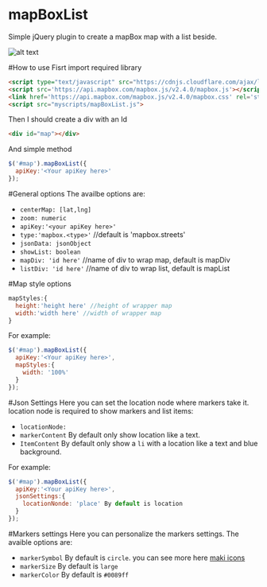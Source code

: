 # mapBoxList
Simple jQuery plugin to create a mapBox map with a list beside.

![alt text](https://lh6.googleusercontent.com/idbc3iZw2Lp89fsE--FY51oOe0L0ui_D-HSj77LHFs4c8BbaqjNMPxhr8PFjtjD36Cej6u0I4phGhO4=w1680-h925-rw "Logo Title Text 1")

#How to use
Fisrt import required library
```html
<script type="text/javascript" src="https://cdnjs.cloudflare.com/ajax/libs/jquery/3.1.0/jquery.min.js"></script>
<script src='https://api.mapbox.com/mapbox.js/v2.4.0/mapbox.js'></script>
<link href='https://api.mapbox.com/mapbox.js/v2.4.0/mapbox.css' rel='stylesheet' />
<script src="myscripts/mapBoxList.js">
```
Then I should create a div with an Id
```html
<div id="map"></div>
```
And simple method
```javascript
$('#map').mapBoxList({
  apiKey:'<Your apiKey here>'
});
```

#General options
The availbe options are:
  - `centerMap: [lat,lng]`
  - `zoom: numeric`
  - `apiKey:'<your apiKey here>'`
  - `type:'mapbox.<type>'` //default is 'mapbox.streets'
  - `jsonData: jsonObject`
  - `showList: boolean`
  - `mapDiv: 'id here'` //name of div to wrap map, default is mapDiv
  - `listDiv: 'id here'` //name of div to wrap list, default is mapList
  
#Map style options
```javascript
mapStyles:{
  height:'height here' //height of wrapper map
  width:'width here' //width of wrapper map
}
```
For example:
```javascript
$('#map').mapBoxList({
  apiKey:'<Your apiKey here>',
  mapStyles:{
    width: '100%'
  }
});
```
#Json Settings
Here you can set the location node where markers take it. location node is required to show markers and list items:
  - `locationNode:`
  - `markerContent` By default only show location like a text.
  - `ItemContent` By default only show a  `li` with a location like a text and blue background.

For example:
```javascript
$('#map').mapBoxList({
  apiKey:'<Your apiKey here>',
  jsonSettings:{
    locationNonde: 'place' By default is location
  }
});
```
#Markers settings
Here you can personalize the markers settings. The avaible options are:
- `markerSymbol` By default is `circle`. you can see more here [maki icons](https://www.mapbox.com/maki-icons/)
- `markerSize` By default is `large`
- `markerColor` By default is `#0089ff`











